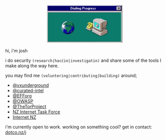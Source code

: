 <p align="center">
  <a href="https://cyber.betteruptime.com">
    <img src=dial-dialup.gif alt="dialup-connection" />
  </a>
</p>

hi, i'm josh

i do security `(research|hacćin|investigatin)` and share some of the tools I make along the way here. 

you may find me `(voluntering|contributing|building)` around;

- [@vxunderground](https://github.com/vxunderground)
- [@curated-intel](https://github.com/curated-intel)
- [@EFForg](https://github.com/EFForg)
- [@OWASP](https://github.com/OWASP)
- [@TheTorProject](https://github.com/TheTorProject)
- [NZ Internet Task Force](https://nzitf.org.nz)
- [Internet NZ](https://internetnz.nz)

i'm currently open to work. working on something cool? get in contact: [dotco.nz/j](https://dotco.nz/j)
